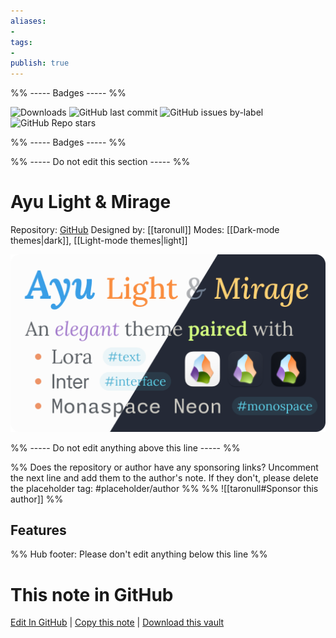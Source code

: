 ```yaml
---
aliases:
- 
tags: 
- 
publish: true
---
```


%% ----- Badges ----- %%

![Downloads](https://img.shields.io/badge/downloads-2258-573E7A?style=for-the-badge&logo=)
![GitHub last commit](https://img.shields.io/github/last-commit/taronull/ayu-obsidian?color=573E7A&label=last%20update&logo=github&style=for-the-badge)
![GitHub issues by-label](https://img.shields.io/github/issues/taronull/ayu-obsidian/help%20wanted?color=573E7A&logo=github&style=for-the-badge) 
![GitHub Repo stars](https://img.shields.io/github/stars/taronull/ayu-obsidian?color=573E7A&logo=github&style=for-the-badge)

%% ----- Badges ----- %%

%% ----- Do not edit this section ----- %%

# Ayu Light & Mirage

Repository: [GitHub](https://github.com/taronull/ayu-obsidian)
Designed by: [[taronull]]
Modes: [[Dark-mode themes|dark]], [[Light-mode themes|light]]



![screenshot](https://github.com/taronull/ayu-obsidian/raw/HEAD/cover.png)

%% ----- Do not edit anything above this line ----- %% 

%% Does the repository or author have any sponsoring links? Uncomment the next line and add them to the author's note. If they don't, please delete the placeholder tag: #placeholder/author %%
%% ![[taronull#Sponsor this author]] %%


## Features



%% Hub footer: Please don't edit anything below this line %%

# This note in GitHub

<span class="git-footer">[Edit In GitHub](https://github.dev/obsidian-community/obsidian-hub/blob/main/02%20-%20Community%20Expansions/02.05%20All%20Community%20Expansions/Themes/Ayu%20Light%20%26%20Mirage.md "git-hub-edit-note") | [Copy this note](https://raw.githubusercontent.com/obsidian-community/obsidian-hub/main/02%20-%20Community%20Expansions/02.05%20All%20Community%20Expansions/Themes/Ayu%20Light%20%26%20Mirage.md "git-hub-copy-note") | [Download this vault](https://github.com/obsidian-community/obsidian-hub/archive/refs/heads/main.zip "git-hub-download-vault") </span>
